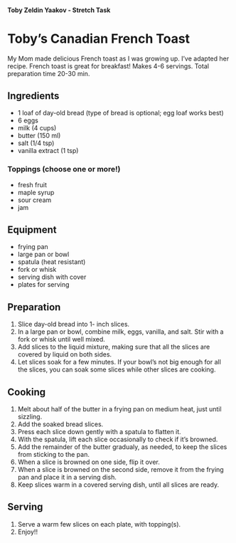 #### Toby Zeldin Yaakov - Stretch Task

# Toby’s Canadian French Toast
My Mom made delicious French toast as I was growing up. I’ve adapted her recipe. French toast is great for breakfast! 
Makes 4-6 servings. Total preparation time 20-30 min.

## Ingredients
* 1 loaf of day-old bread (type of bread is optional; egg loaf works best)
* 6 eggs
* milk (4 cups)
* butter (150 ml)
* salt (1/4 tsp)
* vanilla extract (1 tsp)

### Toppings (choose one or more!)
* fresh fruit
* maple syrup
* sour cream
* jam

## Equipment
* frying pan
* large pan or bowl
* spatula (heat resistant)
* fork or whisk 
* serving dish with cover
* plates for serving

## Preparation
1.	Slice day-old bread into 1- inch slices.
2.	In a large pan or bowl, combine milk, eggs, vanilla, and salt. Stir with a fork or whisk until well mixed.
3.	Add slices to the liquid mixture, making sure that all the slices are covered by liquid on both sides.
4.	Let slices soak for a few minutes. 
        If your bowl’s not big enough for all the slices, you can soak some slices while other slices are cooking.

## Cooking
1.	Melt about half of the butter in a frying pan on medium heat, just until sizzling.
2.	Add the soaked bread slices.
3.	Press each slice down gently with a spatula to flatten it.
4.	With the spatula, lift each slice occasionally to check if it’s browned.
5.	Add the remainder of the butter gradualy, as needed, to keep the slices from sticking to the pan.
5.	When a slice is browned on one side, flip it over.
6.	When a slice is browned on the second side, remove it from the frying pan and place it in a serving dish.
7.	Keep slices warm in a covered serving dish, until all slices are ready.

## Serving 
1.	Serve a warm few slices on each plate, with topping(s).
2.	Enjoy!!



